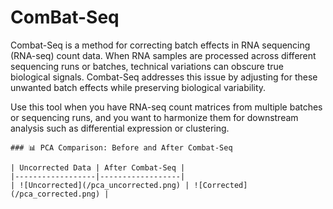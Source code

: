 # ComBat-Seq
Combat-Seq is a method for correcting batch effects in RNA sequencing (RNA-seq) count data. When RNA samples are processed across different sequencing runs or batches, technical variations can obscure true biological signals. Combat-Seq addresses this issue by adjusting for these unwanted batch effects while preserving biological variability.

Use this tool when you have RNA-seq count matrices from multiple batches or sequencing runs, and you want to harmonize them for downstream analysis such as differential expression or clustering.

```
### 📊 PCA Comparison: Before and After Combat-Seq

| Uncorrected Data | After Combat-Seq |
|------------------|------------------|
| ![Uncorrected](/pca_uncorrected.png) | ![Corrected](/pca_corrected.png) |
```



